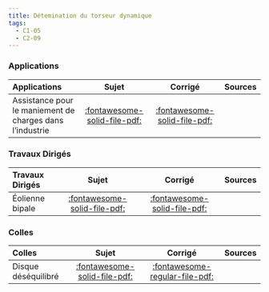 ```yaml
---
title: Détemination du torseur dynamique 
tags:
  - C1-05
  - C2-09
---
```



### Applications 
 
| Applications | Sujet | Corrigé | Sources  | 
| :-------------- | :---: | :-----: | :------: | 
| Assistance pour le maniement de charges dans l’industrie | [:fontawesome-solid-file-pdf:](https://github.com/xpessoles/ALL_PDF/blob/main/PDF/Cy_04_02_Activation_01_Exosquelette_Sujet.pdf) | [:fontawesome-solid-file-pdf:](https://github.com/xpessoles/ALL_PDF/blob/main/PDF/Cy_04_02_Activation_01_Exosquelette_Corrige.pdf) | | Le robot humanoïde Lola | [:fontawesome-solid-file-pdf:](https://github.com/xpessoles/ALL_PDF/blob/main/PDF/Cy_04_02_Activation_03_Lola_Sujet.pdf) | [:fontawesome-solid-file-pdf:](https://github.com/xpessoles/ALL_PDF/blob/main/PDF/Cy_04_02_Activation_03_Lola_Corrige.pdf) | | Pendule | [:fontawesome-solid-file-pdf:](https://github.com/xpessoles/ALL_PDF/blob/main/PDF/Cy_04_02_Application_04_Pendule_Sujet.pdf) | [:fontawesome-regular-file-pdf:](https://github.com/xpessoles/ALL_PDF/blob/main/PDF/Cy_04_02_Application_04_Pendule_Corrige.pdf) | | Pompe turbo-moléculaire | [:fontawesome-solid-file-pdf:](https://github.com/xpessoles/ALL_PDF/blob/main/PDF/Cy_04_02_Application_05_PompeTurbomoleculaire_Sujet.pdf) | [:fontawesome-regular-file-pdf:](https://github.com/xpessoles/ALL_PDF/blob/main/PDF/Cy_04_02_Application_05_PompeTurbomoleculaire_Corrige.pdf) | [:material-github:](https://github.com/xpessoles/PSI_Cy_04_ModelisationDynamique/tree/main/Chapitre_02_TorseursCinetiquesDynamiques/Cy_04_02_Application_05_PompeTurbomoleculaire) | 

### Travaux Dirigés 
 
| Travaux Dirigés | Sujet | Corrigé | Sources  | 
| :-------------- | :---: | :-----: | :------: | 
| Éolienne bipale | [:fontawesome-solid-file-pdf:](https://github.com/xpessoles/ALL_PDF/blob/main/PDF/Cy_04_02_Activation_02_Eolienne_Sujet.pdf) | [:fontawesome-solid-file-pdf:](https://github.com/xpessoles/ALL_PDF/blob/main/PDF/Cy_04_02_Activation_02_Eolienne_Corrige.pdf) | | Régulateur centrifuge | [:fontawesome-solid-file-pdf:](https://github.com/xpessoles/ALL_PDF/blob/main/PDF/Cy_04_02_Application_01_Regulateur_Diravi_Sujet.pdf) | [:fontawesome-solid-file-pdf:](https://github.com/xpessoles/ALL_PDF/blob/main/PDF/Cy_04_02_Application_01_Regulateur_Diravi_Corrige.pdf) | | Culbuto | [:fontawesome-solid-file-pdf:](https://github.com/xpessoles/ALL_PDF/blob/main/PDF/Cy_04_02_Colle_PFD_01_Culbuto_Sujet.pdf) | [:fontawesome-regular-file-pdf:](https://github.com/xpessoles/ALL_PDF/blob/main/PDF/Cy_04_02_Colle_PFD_01_Culbuto_Corrige.pdf) | | Orthèse d'épaule | [:fontawesome-solid-file-pdf:](https://github.com/xpessoles/ALL_PDF/blob/main/PDF/Cy_04_02_TD_01_Orthese_PFD_Sujet.pdf) | [:fontawesome-regular-file-pdf:](https://github.com/xpessoles/ALL_PDF/blob/main/PDF/Cy_04_02_TD_01_Orthese_PFD_Corrige.pdf) | | Stabilisateur passif d'image | [:fontawesome-solid-file-pdf:](https://github.com/xpessoles/ALL_PDF/blob/main/PDF/Cy_04_02_TD_02_Stabilisateur_PFD_Sujet.pdf) | [:fontawesome-solid-file-pdf:](https://github.com/xpessoles/ALL_PDF/blob/main/PDF/Cy_04_02_TD_02_Stabilisateur_PFD_Corrige.pdf) | [:material-github:](https://github.com/xpessoles/PSI_Cy_04_ModelisationDynamique/tree/main/Chapitre_02_TorseursCinetiquesDynamiques/Cy_04_02_TD_02_Stabilisateur_PFD) | 

### Colles 
 
| Colles | Sujet | Corrigé | Sources  | 
| :-------------- | :---: | :-----: | :------: | 
| Disque déséquilibré | [:fontawesome-solid-file-pdf:](https://github.com/xpessoles/ALL_PDF/blob/main/PDF/Cy_04_02_Colle_02_Disque_Sujet.pdf) | [:fontawesome-regular-file-pdf:](https://github.com/xpessoles/ALL_PDF/blob/main/PDF/Cy_04_02_Colle_02_Disque_Corrige.pdf) | | Régulateur | [:fontawesome-solid-file-pdf:](https://github.com/xpessoles/ALL_PDF/blob/main/PDF/Cy_04_02_Colle_03_Regulateur_Sujet.pdf) | [:fontawesome-regular-file-pdf:](https://github.com/xpessoles/ALL_PDF/blob/main/PDF/Cy_04_02_Colle_03_Regulateur_Corrige.pdf) | [:material-github:](https://github.com/xpessoles/PSI_Cy_04_ModelisationDynamique/tree/main/Chapitre_02_TorseursCinetiquesDynamiques/Cy_04_02_Colle_03_Regulateur) | 


